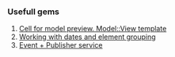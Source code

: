 ### Usefull gems

 1. [Cell for model preview. Model::View template](https://github.com/apotonick/cells#view-models-explained)
 2. [Working with dates and element grouping](https://github.com/ankane/groupdate)
 3. [Event + Publisher service](https://github.com/krisleech/wisper)
